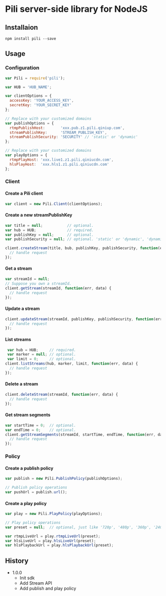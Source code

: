 # Pili server-side library for NodeJS

## Installaion

```
npm install pili --save
```

## Usage

### Configuration

```javascript
var Pili = require('pili');

var HUB = 'HUB_NAME';

var clientOptions = {
  accessKey: 'YOUR_ACCESS_KEY',
  secretKey: 'YOUR_SECRET_KEY'
};

// Replace with your customized domains
var publishOptions = {
  rtmpPublishHost:       'xxx.pub.z1.pili.qiniup.com',
  streamPublishKey:      'STREAM_PUBLISH_KEY',
  streamPublishSecurity: 'SECURITY' // 'static' or 'dynamic'
};

// Replace with your customized domains
var playOptions = {
  rtmpPlayHost: 'xxx.live1.z1.pili.qiniucdn.com',
  hlsPlayHost:  'xxx.hls1.z1.pili.qiniucdn.com'
};
```

### Client

#### Create a Pili client

```javascript
var client = new Pili.Client(clientOptions);
```

#### Create a new streamPublishKey

```javascript
var title = null;           // optional.
var hub = HUB;              // required.
var publishKey = null;      // optional.
var publishSecurity = null; // optional. 'static' or 'dynamic', 'dynamic' as default.

client.createStream(title, bub, publishKey, publishSecurity, function(err, data) {
  // handle request
});
```

#### Get a stream

```javascript
var streamId = null;
// Suppose you own a streamId.
client.getStream(streamId, function(err, data) {
  // handle request
});
```

#### Update a stream

```javascript
client.updateStream(streamId, publishKey, publishSecurity, function(err, data) {
  // handle request
});
```

#### List streams

```javascript
 var hub = HUB;     // required.
 var marker = null; // optional.
 var limit = 0;     // optional.
client.listStreams(hub, marker, limit, function(err, data) {
  // handle request
});
```

#### Delete a stream

```javascript
client.deleteStream(streamId, function(err, data) {
  // handle request
});
```

#### Get stream segments

```javascript
var startTime = 0;  // optional.
var endTime = 0;    // optional.
client.getStreamSegments(streamId, startTime, endTime, function(err, data) {
  // handle request
});
```

### Policy

#### Create a publish policy

```javascript
var publish = new Pili.PublishPolicy(publishOptions);

// Publish policy operations
var pushUrl = publish.url();
```

#### Create a play policy

```javascript
var play = new Pili.PlayPolicy(playOptions);

// Play policy operations
var preset = null;  // optional, just like '720p', '480p', '360p', '240p'. All presets should be defined first.

var rtmpLiveUrl = play.rtmpLiveUrl(preset);
var hlsLiveUrl = play.hlsLiveUrl(preset);
var hlsPlaybackUrl = play.hlsPlaybackUrl(preset);
```

## History

- 1.0.0
	- Init sdk
	- Add Stream API
	- Add publish and play policy